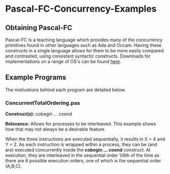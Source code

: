 # Pascal-FC-Concurrency-Examples

## Obtaining Pascal-FC
Pascal-FC is a teaching language which provides many of the concurrency primitives found in other languages such as Ada and Occam. Having these constructs in a single language allows for them to be more easily compared and contrasted, using consistent syntactic constructs. Downloads for implementations on a range of OS's can be found [here](https://www-users.cs.york.ac.uk/burns/pf.html).

## Example Programs
The motivations behind each program are detailed below.

### ConcurrentTotalOrdering.pas
**Construct(s):**  cobegin ... coend

**Relevance:** Allows for processes to be interleaved. This example shows how that may not always be a desirable feature.

When the three instructions are executed sequentially, it results in X = 4 and Y = 2. As each instruction is wrapped within a process, they can be (and are) executed concurrently inside the **cobegin ... coend** construct. At execution, they are interleaved in the sequential order 1/6th of the time as there are 6 possible execution orders, one of which is the sequential order (A;B;C).
